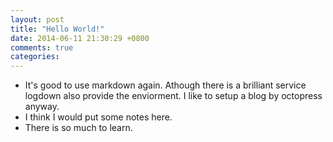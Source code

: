 ```yaml
---
layout: post
title: "Hello World!"
date: 2014-06-11 21:30:29 +0800
comments: true
categories: 
---
```


- It's good to use markdown again. Athough there is a brilliant service logdown also provide the enviorment. I like to setup a blog by octopress anyway.
- I think I would put some notes here.
- There is so much to learn.
